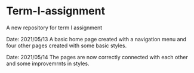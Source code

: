 # Term-I-assignment
A new repository for term I assignment

Date: 2021/05/13
A basic home page created with a navigation menu and four other pages created with some basic styles.

Date: 2021/05/14
The pages are now correctly connected with each other and some improvemrnts in styles.



